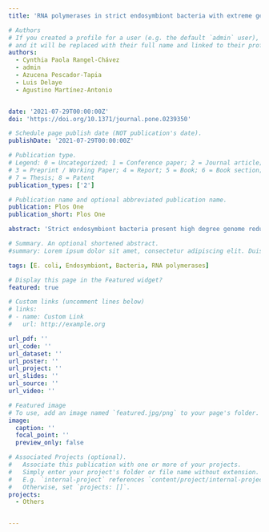 ```yaml
---
title: 'RNA polymerases in strict endosymbiont bacteria with extreme genome reduction show distinct erosions that might result in limited and differential promoter recognition'

# Authors
# If you created a profile for a user (e.g. the default `admin` user), write the username (folder name) here
# and it will be replaced with their full name and linked to their profile.
authors:
  - Cynthia Paola Rangel-Chávez
  - admin
  - Azucena Pescador-Tapia
  - Luis Delaye
  - Agustino Martínez-Antonio


date: '2021-07-29T00:00:00Z'
doi: 'https://doi.org/10.1371/journal.pone.0239350'

# Schedule page publish date (NOT publication's date).
publishDate: '2021-07-29T00:00:00Z'

# Publication type.
# Legend: 0 = Uncategorized; 1 = Conference paper; 2 = Journal article;
# 3 = Preprint / Working Paper; 4 = Report; 5 = Book; 6 = Book section;
# 7 = Thesis; 8 = Patent
publication_types: ['2']

# Publication name and optional abbreviated publication name.
publication: Plos One
publication_short: Plos One

abstract: 'Strict endosymbiont bacteria present high degree genome reduction, retain smaller proteins, and in some instances, lack complete functional domains compared to free-living counterparts. Until now, the mechanisms underlying these genetic reductions are not well understood. In this study, the conservation of RNA polymerases, the essential machinery for gene expression, is analyzed in endosymbiont bacteria with extreme genome reductions. We analyzed the RNA polymerase subunits to identify and define domains, subdomains, and specific amino acids involved in precise biological functions known in Escherichia coli. We also perform phylogenetic analysis and three-dimensional models over four lineages of endosymbiotic proteobacteria with the smallest genomes known to date: Candidatus Hodgkinia cicadicola, Candidatus Tremblaya phenacola, Candidatus Tremblaya Princeps, Candidatus Nasuia deltocephalinicola, and Candidatus Carsonella ruddii. We found that some Hodgkinia strains do not encode for the RNA polymerase α subunit. The rest encode genes for α, β, β’, and σ subunits to form the RNA polymerase. However, 16% shorter, on average, respect their orthologous in E. coli. In the α subunit, the amino-terminal domain is the most conserved. Regarding the β and β’ subunits, both the catalytic core and the assembly domains are the most conserved. However, they showed compensatory amino acid substitutions to adapt to changes in the σ subunit. Precisely, the most erosive diversity occurs within the σ subunit. We identified broad amino acid substitution even in those recognizing and binding to the -10-box promoter element. In an overall conceptual image, the RNA polymerase from Candidatus Nasuia conserved the highest similarity with Escherichia coli RNA polymerase and their σ70. It might be recognizing the two main promoter elements (-10 and -35) and the two promoter accessory elements (-10 extended and UP-element). In Candidatus Carsonella, the RNA polymerase could recognize all the promoter elements except the -10-box extended. In Candidatus Tremblaya and Hodgkinia, due to the α carboxyl-terminal domain absence, they might not recognize the UP-promoter element. We also identified the lack of the β flap-tip helix domain in most Hodgkinia’s that suggests the inability to bind the -35-box promoter element.'

# Summary. An optional shortened abstract.
#summary: Lorem ipsum dolor sit amet, consectetur adipiscing elit. Duis posuere tellus ac convallis placerat. Proin tincidunt magna sed ex sollicitudin condimentum.

tags: [E. coli, Endosymbiont, Bacteria, RNA polymerases]

# Display this page in the Featured widget?
featured: true

# Custom links (uncomment lines below)
# links:
# - name: Custom Link
#   url: http://example.org

url_pdf: ''
url_code: ''
url_dataset: ''
url_poster: ''
url_project: ''
url_slides: ''
url_source: ''
url_video: ''

# Featured image
# To use, add an image named `featured.jpg/png` to your page's folder.
image:
  caption: ''
  focal_point: ''
  preview_only: false

# Associated Projects (optional).
#   Associate this publication with one or more of your projects.
#   Simply enter your project's folder or file name without extension.
#   E.g. `internal-project` references `content/project/internal-project/index.md`.
#   Otherwise, set `projects: []`.
projects:
  - Others


---
```


